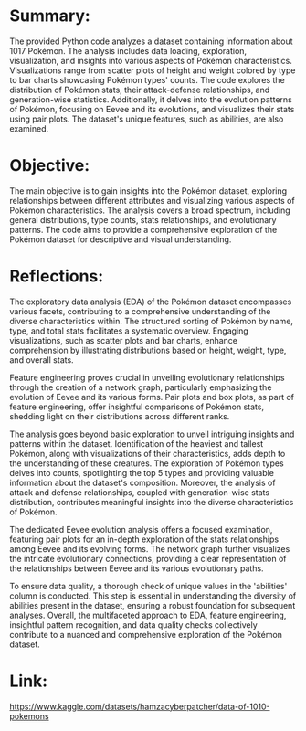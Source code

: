 # Summary:

The provided Python code analyzes a dataset containing information about 1017 Pokémon. The analysis includes data loading, exploration, visualization, and insights into various aspects of Pokémon characteristics. Visualizations range from scatter plots of height and weight colored by type to bar charts showcasing Pokémon types' counts. The code explores the distribution of Pokémon stats, their attack-defense relationships, and generation-wise statistics. Additionally, it delves into the evolution patterns of Pokémon, focusing on Eevee and its evolutions, and visualizes their stats using pair plots. The dataset's unique features, such as abilities, are also examined.

# Objective:

The main objective is to gain insights into the Pokémon dataset, exploring relationships between different attributes and visualizing various aspects of Pokémon characteristics. The analysis covers a broad spectrum, including general distributions, type counts, stats relationships, and evolutionary patterns. The code aims to provide a comprehensive exploration of the Pokémon dataset for descriptive and visual understanding.

# Reflections:

The exploratory data analysis (EDA) of the Pokémon dataset encompasses various facets, contributing to a comprehensive understanding of the diverse characteristics within. The structured sorting of Pokémon by name, type, and total stats facilitates a systematic overview. Engaging visualizations, such as scatter plots and bar charts, enhance comprehension by illustrating distributions based on height, weight, type, and overall stats.

Feature engineering proves crucial in unveiling evolutionary relationships through the creation of a network graph, particularly emphasizing the evolution of Eevee and its various forms. Pair plots and box plots, as part of feature engineering, offer insightful comparisons of Pokémon stats, shedding light on their distributions across different ranks.

The analysis goes beyond basic exploration to unveil intriguing insights and patterns within the dataset. Identification of the heaviest and tallest Pokémon, along with visualizations of their characteristics, adds depth to the understanding of these creatures. The exploration of Pokémon types delves into counts, spotlighting the top 5 types and providing valuable information about the dataset's composition. Moreover, the analysis of attack and defense relationships, coupled with generation-wise stats distribution, contributes meaningful insights into the diverse characteristics of Pokémon.

The dedicated Eevee evolution analysis offers a focused examination, featuring pair plots for an in-depth exploration of the stats relationships among Eevee and its evolving forms. The network graph further visualizes the intricate evolutionary connections, providing a clear representation of the relationships between Eevee and its various evolutionary paths.

To ensure data quality, a thorough check of unique values in the 'abilities' column is conducted. This step is essential in understanding the diversity of abilities present in the dataset, ensuring a robust foundation for subsequent analyses. Overall, the multifaceted approach to EDA, feature engineering, insightful pattern recognition, and data quality checks collectively contribute to a nuanced and comprehensive exploration of the Pokémon dataset.

# Link:

https://www.kaggle.com/datasets/hamzacyberpatcher/data-of-1010-pokemons
